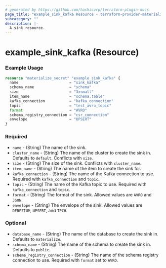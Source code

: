 ```yaml
---
# generated by https://github.com/hashicorp/terraform-plugin-docs
page_title: "example_sink_kafka Resource - terraform-provider-materialize"
subcategory: ""
description: |-
  A sink resource.
---
```


# example_sink_kafka (Resource)

### Example Usage

```terraform
resource "materialize_secret" "example_sink_kafka" {
  name                       = "sink_kafka"
  schema_name                = "schema"
  size                       = "3xsmall"
  item_name                  = "schema.table"
  kafka_connection           = "kafka_connection"
  topic                      = "test_avro_topic"
  format                     = "AVRO"
  schema_registry_connection = "csr_connection"
  envelope                   = "UPSERT"
}
```

### Required

- `name` - (String) The name of the sink.
- `cluster_name` - (String) The name of the cluster to create the sink in. Defaults to `default`. Conflicts with `size`.
- `size` - (String) The size of the sink. Conflicts with `cluster_name`.
- `item_name` - (String) The name of the item to create the sink for.
- `kafka_connection` - (String) The name of the Kafka connection to use. Required with `kafka_connection` and `topic`.
- `topic` - (String) The name of the Kafka topic to use. Required with `kafka_connection` and `topic`.
- `format` - (String) The format of the sink. Allowed values are `AVRO` and `JSON`.
- `envelope` - (String) The envelope of the sink. Allowed values are `DEBEZIUM`, `UPSERT`, and `TPCH`.

### Optional

- `database_name` - (String) The name of the database to create the sink in. Defaults to `materialize`.
- `schema_name` - (String) The name of the schema to create the sink in. Defaults to `public`.
- `schema_registry_connection` - (String) The name of the schema registry connection to use. Required with `format` set to `AVRO`.
